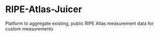 # RIPE-Atlas-Juicer
Platform to aggregate existing, public RIPE Atlas measurement data for custom measurements
